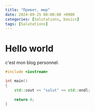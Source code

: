 ```yaml
---
title: "Привет, мир"
date: 2024-09-25 00:00:00 +0900
categories: [Salutations, basics]
tags: [Salutations]
---
```


# Hello world

c'est mon blog personnel.

```c++
#include <iostream>

int main()
{
    std::cout << "salut" << std::endl;
    
    return 0;
}
```